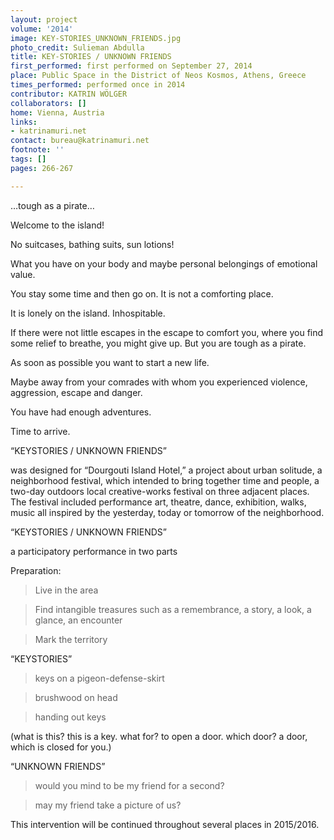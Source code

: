 ```yaml
---
layout: project
volume: '2014'
image: KEY-STORIES_UNKNOWN_FRIENDS.jpg
photo_credit: Sulieman Abdulla
title: KEY-STORIES / UNKNOWN FRIENDS
first_performed: first performed on September 27, 2014
place: Public Space in the District of Neos Kosmos, Athens, Greece
times_performed: performed once in 2014
contributor: KATRIN WÖLGER
collaborators: []
home: Vienna, Austria
links:
- katrinamuri.net
contact: bureau@katrinamuri.net
footnote: ''
tags: []
pages: 266-267

---
```


…tough as a pirate…

Welcome to the island!

No suitcases, bathing suits, sun lotions!

What you have on your body and maybe personal belongings of emotional value.

You stay some time and then go on. It is not a comforting place.

It is lonely on the island. Inhospitable.

If there were not little escapes in the escape to comfort you, where you find some relief to breathe, you might give up. But you are tough as a pirate.

As soon as possible you want to start a new life.

Maybe away from your comrades with whom you experienced violence, aggression, escape and danger.

You have had enough adventures.

Time to arrive.

“KEYSTORIES / UNKNOWN FRIENDS”

was designed for “Dourgouti Island Hotel,” a project about urban solitude, a neighborhood festival, which intended to bring together time and people, a two-day outdoors local creative-works festival on three adjacent places. The festival included performance art, theatre, dance, exhibition, walks, music all inspired by the yesterday, today or tomorrow of the neighborhood.

“KEYSTORIES / UNKNOWN FRIENDS”

a participatory performance in two parts

Preparation:

> Live in the area

> Find intangible treasures such as a remembrance, a story, a look, a glance, an encounter

> Mark the territory

“KEYSTORIES”

>keys on a pigeon-defense-skirt

>brushwood on head

>handing out keys

(what is this? this is a key. what for? to open a door. which door? a door, which is closed for you.)

“UNKNOWN FRIENDS”

>would you mind to be my friend for a second?

>may my friend take a picture of us?

This intervention will be continued throughout several places in 2015/2016.
